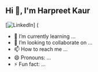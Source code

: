 ## Hi 👋, I'm Harpreet Kaur

[![LinkedIn](https://img.shields.io/badge/-LinkedIn-blue)] (

- 🌱 I’m currently learning ...
- 💞️ I’m looking to collaborate on ...
- 📫 How to reach me ...
- 😄 Pronouns: ...
- ⚡ Fun fact: ...

<!---
Harpreet1423/Harpreet1423 is a ✨ special ✨ repository because its `README.md` (this file) appears on your GitHub profile.
You can click the Preview link to take a look at your changes.
--->
